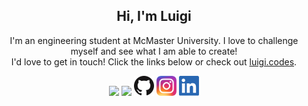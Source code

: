 <h2 align=center>Hi, I'm Luigi</h2>

<div align=center>

<p>
I'm an engineering student at McMaster University. I love to challenge myself and see what I am able to create!<br>
I'd love to get in touch! Click the links below or check out <a href="https://luigi.codes">luigi.codes</a>.
</p>

<p></p>

<a href="mailto:luigi@quattrociocchi.net"><img height=32 src="https://webstockreview.net/images/email-icon-png-6.png"></a>
<a href="https://luigi.codes"><img height=32 src="https://webstockreview.net/images/website-icon-png-4.png"></a>
<a href="https://github.com/lilweege"><img height=32 src="https://github.com/lilweege/luigi.codes/blob/master/img/GitHub.png"></a>
<a href="https://www.instagram.com/luigi.q2"><img height=32 src="https://github.com/lilweege/luigi.codes/blob/master/img/Instagram.png"></a>
<a href="https://www.linkedin.com/in/luigi-q"><img height=32 src="https://github.com/lilweege/luigi.codes/blob/master/img/LinkedIn.png"></a>

</div>
